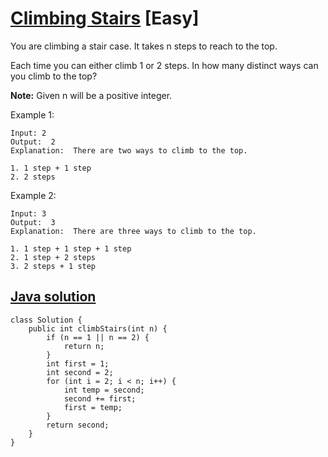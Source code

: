 # [Climbing Stairs](https://leetcode.com/problems/climbing-stairs/description/) [Easy]
You are climbing a stair case. It takes n steps to reach to the top.

Each time you can either climb 1 or 2 steps. In how many distinct ways can you climb to the top?

**Note:** Given n will be a positive integer.


Example 1:
```
Input: 2
Output:  2
Explanation:  There are two ways to climb to the top.

1. 1 step + 1 step
2. 2 steps
```
Example 2:
```
Input: 3
Output:  3
Explanation:  There are three ways to climb to the top.

1. 1 step + 1 step + 1 step
2. 1 step + 2 steps
3. 2 steps + 1 step
```

## [Java solution](https://leetcode.com/submissions/detail/148634779/)
```
class Solution {
    public int climbStairs(int n) {
        if (n == 1 || n == 2) {
            return n;
        }
        int first = 1;
        int second = 2;
        for (int i = 2; i < n; i++) {
            int temp = second;
            second += first;
            first = temp;
        }
        return second;
    }
}
```
